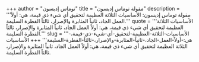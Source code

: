 +++
author = "توماس إديسون"
title = "مقولة توماس إديسون"
description = '''مقولة توماس إديسون: الأساسيات الثلاثة العظيمة لتحقيق أي شيء ذي قيمة، هي: أولاً العمل الجاد، ثانياً المثابرة والإصرار، ثالثاً الفطرة السليمة.'''
quote = '''الأساسيات الثلاثة العظيمة لتحقيق أي شيء ذي قيمة، هي: أولاً العمل الجاد، ثانياً المثابرة والإصرار، ثالثاً الفطرة السليمة.'''
slug = '''الأساسيات-الثلاثة-العظيمة-لتحقيق-أي-شيء-ذي-قيمة،-هي:-أولاً-العمل-الجاد،-ثانياً-المثابرة-والإصرار،-ثالثاً-الفطرة-السليمة'''
+++
الأساسيات الثلاثة العظيمة لتحقيق أي شيء ذي قيمة، هي: أولاً العمل الجاد، ثانياً المثابرة والإصرار، ثالثاً الفطرة السليمة.

